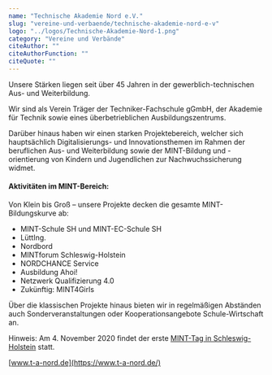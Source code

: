```yaml
---
name: "Technische Akademie Nord e.V."
slug: "vereine-und-verbaende/technische-akademie-nord-e-v"
logo: "../logos/Technische-Akademie-Nord-1.png"
category: "Vereine und Verbände"
citeAuthor: ""
citeAuthorFunction: ""
citeQuote: ""
---
```


Unsere Stärken liegen seit über 45 Jahren in der gewerblich-technischen Aus- und Weiterbildung.

Wir sind als Verein Träger der Techniker-Fachschule gGmbH, der Akademie für Technik sowie eines überbetrieblichen Ausbildungszentrums.

Darüber hinaus haben wir einen starken Projektebereich, welcher sich hauptsächlich Digitalisierungs- und Innovationsthemen im Rahmen der beruflichen Aus- und Weiterbildung sowie der MINT-Bildung und -orientierung von Kindern und Jugendlichen zur Nachwuchssicherung widmet.

#### Aktivitäten im MINT-Bereich:

Von Klein bis Groß – unsere Projekte decken die gesamte MINT-Bildungskurve ab:

- MINT-Schule SH und MINT-EC-Schule SH
- LüttIng.
- Nordbord
- MINTforum Schleswig-Holstein
- NORDCHANCE Service
- Ausbildung Ahoi!
- Netzwerk Qualifizierung 4.0
- Zukünftig: MINT4Girls

Über die klassischen Projekte hinaus bieten wir in regelmäßigen Abständen auch Sonderveranstaltungen oder Kooperationsangebote Schule-Wirtschaft an.

Hinweis: Am 4. November 2020 findet der erste [MINT-Tag in Schleswig-Holstein](https://mintforum-sh.de/mint-tag/) statt.

[www.t-a-nord.de](https://www.t-a-nord.de/)
